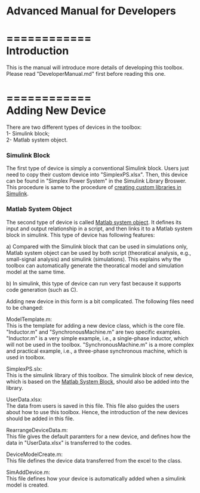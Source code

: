 # Advanced Manual for Developers

============  
Introduction  
============  

This is the manual will introduce more details of developing this toolbox. Please read "DeveloperManual.md" first before reading this one.

============  
Adding New Device  
============

There are two different types of devices in the toolbox:    
1- Simulink block;    
2- Matlab system object.

### Simulink Block   
The first type of device is simply a conventional Simulink block. Users just need to copy their custom device into "SimplexPS.xlsx". Then, this device can be found in "Simplex Power System" in the Simulink Library Broswer. This procedure is same to the procedure of [creating custom libraries in Simulink](https://uk.mathworks.com/help/simulink/ug/adding-libraries-to-the-library-browser.html).

### Matlab System Object    
The second type of device is called [Matlab system object](https://uk.mathworks.com/help/simulink/ug/system-design-in-simulink-using-system-objects.html). It defines its input and output relationship in a script, and then links it to a Matlab system block in simulink. This type of device has following features:
 
a) Compared with the Simulink block that can be used in simulations only, Matlab system object can be used by both script (theoratical analysis, e.g., small-signal analysis) and simulink (simulations). This explains why the toolbox can automatically generate the theoratical model and simulation model at the same time.   

b) In simulink, this type of device can run very fast because it supports code generation (such as C).

Adding new device in this form is a bit complicated. The following files need to be changed:

ModelTemplate.m:  
This is the template for adding a new device class, which is the core file. "Inductor.m" and "SynchronousMachine.m" are two specific examples. "Inductor.m" is a very simple example, i.e., a single-phase inductor, which will not be used in the toolbox. "SynchronousMachine.m" is a more complex and practical example, i.e., a three-phase synchronous machine, which is used in toolbox.

SimplexPS.slx:  
This is the simulink library of this toolbox. The simulink block of new device, which is based on the [Matlab System Block](https://uk.mathworks.com/help/simulink/slref/matlabsystem.html), should also be added into the library.

UserData.xlsx:  
The data from users is saved in this file. This file also guides the users about how to use this toolbox. Hence, the introduction of the new devices should be added in this file.

RearrangeDeviceData.m:  
This file gives the default paramters for a new device, and defines how the data in "UserData.xlsx" is transferred to the codes.

DeviceModelCreate.m:  
This file defines the device data transferred from the excel to the class.

SimAddDevice.m:  
This file defines how your device is automatically added when a simulink model is created.